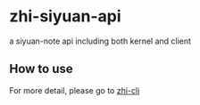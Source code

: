 # zhi-siyuan-api
a siyuan-note api including both kernel and client

## How to use

For more detail, please go to [zhi-cli](https://github.com/terwer/zhi/tree/dev/apps/zhi-cli)